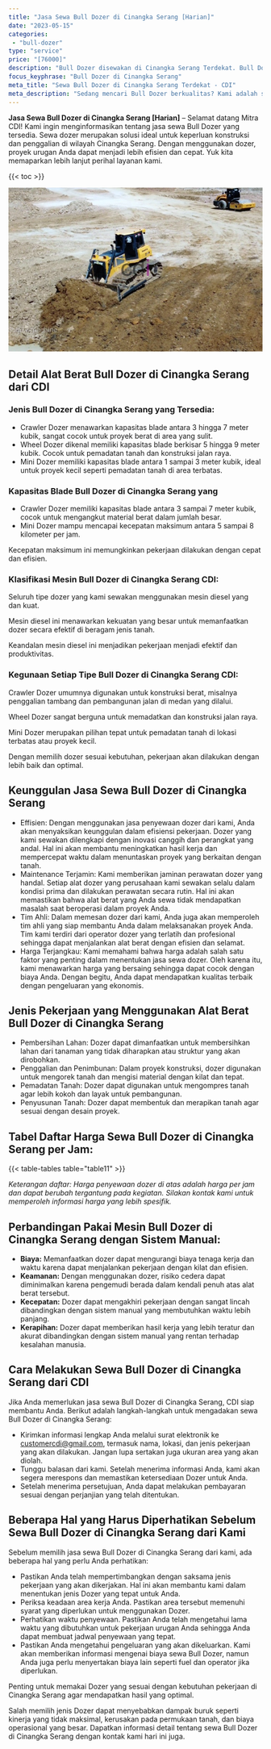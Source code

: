 ```yaml
---
title: "Jasa Sewa Bull Dozer di Cinangka Serang [Harian]"
date: "2023-05-15"
categories:
 - "bull-dozer"
type: "service"
price: "[76000]"
description: "Bull Dozer disewakan di Cinangka Serang Terdekat. Bull Dozer profesional untuk kebutuhan proyek konstruksi dengan performa superior. Segera konsultasikan kebutuhan Anda."
focus_keyphrase: "Bull Dozer di Cinangka Serang"
meta_title: "Sewa Bull Dozer di Cinangka Serang Terdekat - CDI"
meta_description: "Sedang mencari Bull Dozer berkualitas? Kami adalah solusi tepat dengan penawaran terbaik. Segera hubungi kami."
---
```


**Jasa Sewa Bull Dozer di Cinangka Serang [Harian]** – Selamat datang Mitra CDI! Kami ingin menginformasikan tentang jasa sewa Bull Dozer yang tersedia. Sewa dozer merupakan solusi ideal untuk keperluan konstruksi dan penggalian di wilayah Cinangka Serang. Dengan menggunakan dozer, proyek urugan Anda dapat menjadi lebih efisien dan cepat. Yuk kita memaparkan lebih lanjut perihal layanan kami.

{{< toc >}}

![Jasa Sewa Bull Dozer di Cinangka Serang [Harian]](/images/bull-dozer/bull-dozer-25.jpg)

## Detail Alat Berat Bull Dozer di Cinangka Serang dari CDI

### Jenis Bull Dozer di Cinangka Serang yang Tersedia:

*   Crawler Dozer menawarkan kapasitas blade antara 3 hingga 7 meter kubik, sangat cocok untuk proyek berat di area yang sulit.
*   Wheel Dozer dikenal memiliki kapasitas blade berkisar 5 hingga 9 meter kubik. Cocok untuk pemadatan tanah dan konstruksi jalan raya.
*   Mini Dozer memiliki kapasitas blade antara 1 sampai 3 meter kubik, ideal untuk proyek kecil seperti pemadatan tanah di area terbatas.

### Kapasitas Blade Bull Dozer di Cinangka Serang yang

*   Crawler Dozer memiliki kapasitas blade antara 3 sampai 7 meter kubik, cocok untuk mengangkut material berat dalam jumlah besar.
*   Mini Dozer mampu mencapai kecepatan maksimum antara 5 sampai 8 kilometer per jam.

Kecepatan maksimum ini memungkinkan pekerjaan dilakukan dengan cepat dan efisien.

### Klasifikasi Mesin Bull Dozer di Cinangka Serang CDI:

Seluruh tipe dozer yang kami sewakan menggunakan mesin diesel yang dan kuat.

Mesin diesel ini menawarkan kekuatan yang besar untuk memanfaatkan dozer secara efektif di beragam jenis tanah.

Keandalan mesin diesel ini menjadikan pekerjaan menjadi efektif dan produktivitas.

### Kegunaan Setiap Tipe Bull Dozer di Cinangka Serang CDI:

Crawler Dozer umumnya digunakan untuk konstruksi berat, misalnya penggalian tambang dan pembangunan jalan di medan yang dilalui.

Wheel Dozer sangat berguna untuk memadatkan dan konstruksi jalan raya.

Mini Dozer merupakan pilihan tepat untuk pemadatan tanah di lokasi terbatas atau proyek kecil.

Dengan memilih dozer sesuai kebutuhan, pekerjaan akan dilakukan dengan lebih baik dan optimal.

## Keunggulan Jasa Sewa Bull Dozer di Cinangka Serang

*   Effisien: Dengan menggunakan jasa penyewaan dozer dari kami, Anda akan menyaksikan keunggulan dalam efisiensi pekerjaan. Dozer yang kami sewakan dilengkapi dengan inovasi canggih dan perangkat yang andal. Hal ini akan membantu meningkatkan hasil kerja dan mempercepat waktu dalam menuntaskan proyek yang berkaitan dengan tanah.
*   Maintenance Terjamin: Kami memberikan jaminan perawatan dozer yang handal. Setiap alat dozer yang perusahaan kami sewakan selalu dalam kondisi prima dan dilakukan perawatan secara rutin. Hal ini akan memastikan bahwa alat berat yang Anda sewa tidak mendapatkan masalah saat beroperasi dalam proyek Anda.
*   Tim Ahli: Dalam memesan dozer dari kami, Anda juga akan memperoleh tim ahli yang siap membantu Anda dalam melaksanakan proyek Anda. Tim kami terdiri dari operator dozer yang terlatih dan profesional sehingga dapat menjalankan alat berat dengan efisien dan selamat.
*   Harga Terjangkau: Kami memahami bahwa harga adalah salah satu faktor yang penting dalam menentukan jasa sewa dozer. Oleh karena itu, kami menawarkan harga yang bersaing sehingga dapat cocok dengan biaya Anda. Dengan begitu, Anda dapat mendapatkan kualitas terbaik dengan pengeluaran yang ekonomis.

## Jenis Pekerjaan yang Menggunakan Alat Berat Bull Dozer di Cinangka Serang

*   Pembersihan Lahan: Dozer dapat dimanfaatkan untuk membersihkan lahan dari tanaman yang tidak diharapkan atau struktur yang akan dirobohkan.
*   Penggalian dan Penimbunan: Dalam proyek konstruksi, dozer digunakan untuk mengorek tanah dan mengisi material dengan kilat dan tepat.
*   Pemadatan Tanah: Dozer dapat digunakan untuk mengompres tanah agar lebih kokoh dan layak untuk pembangunan.
*   Penyusunan Tanah: Dozer dapat membentuk dan merapikan tanah agar sesuai dengan desain proyek.

## Tabel Daftar Harga Sewa Bull Dozer di Cinangka Serang per Jam:

{{< table-tables table="table11" >}}

_Keterangan daftar: Harga penyewaan dozer di atas adalah harga per jam dan dapat berubah tergantung pada kegiatan. Silakan kontak kami untuk memperoleh informasi harga yang lebih spesifik._

## Perbandingan Pakai Mesin Bull Dozer di Cinangka Serang dengan Sistem Manual:

*   **Biaya:** Memanfaatkan dozer dapat mengurangi biaya tenaga kerja dan waktu karena dapat menjalankan pekerjaan dengan kilat dan efisien.
*   **Keamanan:** Dengan menggunakan dozer, risiko cedera dapat diminimalkan karena pengemudi berada dalam kendali penuh atas alat berat tersebut.
*   **Kecepatan:** Dozer dapat mengakhiri pekerjaan dengan sangat lincah dibandingkan dengan sistem manual yang membutuhkan waktu lebih panjang.
*   **Kerapihan:** Dozer dapat memberikan hasil kerja yang lebih teratur dan akurat dibandingkan dengan sistem manual yang rentan terhadap kesalahan manusia.

## Cara Melakukan Sewa Bull Dozer di Cinangka Serang dari CDI

Jika Anda memerlukan jasa sewa Bull Dozer di Cinangka Serang, CDI siap membantu Anda. Berikut adalah langkah-langkah untuk mengadakan sewa Bull Dozer di Cinangka Serang:

*   Kirimkan informasi lengkap Anda melalui surat elektronik ke customercdi@gmail.com, termasuk nama, lokasi, dan jenis pekerjaan yang akan dilakukan. Jangan lupa sertakan juga ukuran area yang akan diolah.
*   Tunggu balasan dari kami. Setelah menerima informasi Anda, kami akan segera merespons dan memastikan ketersediaan Dozer untuk Anda.
*   Setelah menerima persetujuan, Anda dapat melakukan pembayaran sesuai dengan perjanjian yang telah ditentukan.

## Beberapa Hal yang Harus Diperhatikan Sebelum Sewa Bull Dozer di Cinangka Serang dari Kami

Sebelum memilih jasa sewa Bull Dozer di Cinangka Serang dari kami, ada beberapa hal yang perlu Anda perhatikan:

*   Pastikan Anda telah mempertimbangkan dengan saksama jenis pekerjaan yang akan dikerjakan. Hal ini akan membantu kami dalam menentukan jenis Dozer yang tepat untuk Anda.
*   Periksa keadaan area kerja Anda. Pastikan area tersebut memenuhi syarat yang diperlukan untuk menggunakan Dozer.
*   Perhatikan waktu penyewaan. Pastikan Anda telah mengetahui lama waktu yang dibutuhkan untuk pekerjaan urugan Anda sehingga Anda dapat membuat jadwal penyewaan yang tepat.
*   Pastikan Anda mengetahui pengeluaran yang akan dikeluarkan. Kami akan memberikan informasi mengenai biaya sewa Bull Dozer, namun Anda juga perlu menyertakan biaya lain seperti fuel dan operator jika diperlukan.

Penting untuk memakai Dozer yang sesuai dengan kebutuhan pekerjaan di Cinangka Serang agar mendapatkan hasil yang optimal.

Salah memilih jenis Dozer dapat menyebabkan dampak buruk seperti kinerja yang tidak maksimal, kerusakan pada permukaan tanah, dan biaya operasional yang besar. Dapatkan informasi detail tentang sewa Bull Dozer di Cinangka Serang dengan kontak kami hari ini juga.